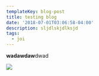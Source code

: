 ```yaml
---
templateKey: blog-post
title: testing blog
date: '2018-07-01T03:06:58-04:00'
description: sljdlskjdlksjd
tags:
  - joi
---
```

**wadawdaw**dwad

![](/img/gatsby-starter-portfolio-cara.png)
